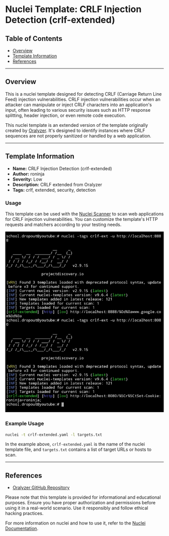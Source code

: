 # Nuclei Template: CRLF Injection Detection (crlf-extended)

## Table of Contents

- [Overview](#overview)
- [Template Information](#template-information)
- [References](#references)

---

## Overview

This is a nuclei template designed for detecting CRLF (Carriage Return Line Feed) injection vulnerabilities. CRLF injection vulnerabilities occur when an attacker can manipulate or inject CRLF characters into an application's input, often leading to various security issues such as HTTP response splitting, header injection, or even remote code execution.

This nuclei template is an extended version of the template originally created by [Oralyzer](https://github.com/r0075h3ll/Oralyzer). It's designed to identify instances where CRLF sequences are not properly sanitized or handled by a web application.

---

## Template Information

- **Name:** CRLF Injection Detection (crlf-extended)
- **Author:** roninja
- **Severity:** Low
- **Description:** CRLF extended from Oralyzer
- **Tags:** crlf, extended, security, detection

### Usage

This template can be used with the [Nuclei Scanner](https://github.com/projectdiscovery/nuclei) to scan web applications for CRLF injection vulnerabilities. You can customize the template's HTTP requests and matchers according to your testing needs.

![CRLF Extended Nuclei Templates](crlf-extended-nuclei-templates.jpg)


### Example Usage

```bash
nuclei -t crlf-extended.yaml -l targets.txt
```

In the example above, `crlf-extended.yaml` is the name of the nuclei template file, and `targets.txt` contains a list of target URLs or hosts to scan.

---

## References

- [Oralyzer GitHub Repository](https://github.com/r0075h3ll/Oralyzer)

Please note that this template is provided for informational and educational purposes. Ensure you have proper authorization and permissions before using it in a real-world scenario. Use it responsibly and follow ethical hacking practices.

For more information on nuclei and how to use it, refer to the [Nuclei Documentation](https://nuclei.projectdiscovery.io/).
